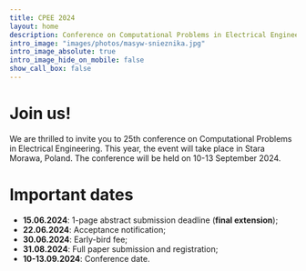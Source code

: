 ```yaml
---
title: CPEE 2024
layout: home
description: Conference on Computational Problems in Electrical Engineering
intro_image: "images/photos/masyw-snieznika.jpg"
intro_image_absolute: true
intro_image_hide_on_mobile: false
show_call_box: false
---
```


# Join us!

We are thrilled to invite you to 25th conference on Computational Problems
in Electrical Engineering. This year, the event will take place in Stara Morawa,
Poland. The conference will be held on 10-13 September 2024.

# Important dates

* **15.06.2024**: 1-page abstract submission deadline (**final extension**);
* **22.06.2024**: Acceptance notification;
* **30.06.2024**: Early-bird fee;
* **31.08.2024**: Full paper submission and registration;
* **10-13.09.2024**: Conference date. 
